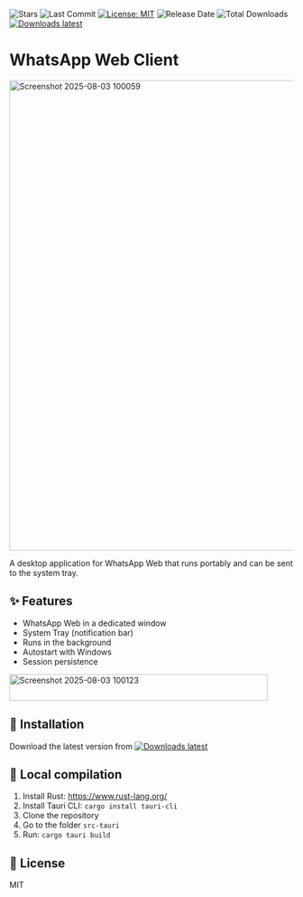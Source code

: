 ![Stars](https://img.shields.io/github/stars/eoliann/whatsapp-web-tray?style=flat-square)
![Last Commit](https://img.shields.io/github/last-commit/eoliann/whatsapp-web-tray?style=flat-square)
[![License: MIT](https://img.shields.io/badge/License-MIT-green.svg)](LICENSE.md)
![Release Date](https://img.shields.io/github/release-date/eoliann/whatsapp-web-tray?style=flat-square)
![Total Downloads](https://img.shields.io/github/downloads/eoliann/whatsapp-web-tray/total?style=flat-square)
[![Downloads latest](https://img.shields.io/github/downloads/eoliann/whatsapp-web-tray/latest/total?style=flat-square)](https://github.com/eoliann/whatsapp-web-tray/releases/latest/download/whatsapp-web-tray.exe)

# WhatsApp Web Client

<img width="1202" height="832" alt="Screenshot 2025-08-03 100059" src="https://github.com/user-attachments/assets/ac34e84e-166d-4e46-aebd-b1bdccc910ee" />


A desktop application for WhatsApp Web that runs portably and can be sent to the system tray.

## ✨ Features

- WhatsApp Web in a dedicated window
- System Tray (notification bar)
- Runs in the background
- Autostart with Windows
- Session persistence

<img width="458" height="47" alt="Screenshot 2025-08-03 100123" src="https://github.com/user-attachments/assets/a44ce655-8ae3-4559-8856-7ad24ccd3e30" />

## 🚀 Installation

Download the latest version from [![Downloads latest](https://img.shields.io/github/downloads/eoliann/whatsapp-web-tray/latest/total?style=flat-square)](https://github.com/eoliann/whatsapp-web-tray/releases/latest/download/whatsapp-web-tray.exe)

## 🔧 Local compilation

1. Install Rust: https://www.rust-lang.org/
2. Install Tauri CLI: `cargo install tauri-cli`
3. Clone the repository
4. Go to the folder `src-tauri`
5. Run: `cargo tauri build`

## 📄 License

MIT

